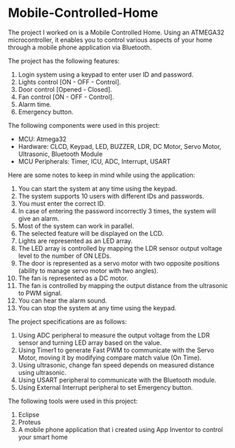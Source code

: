 # Mobile-Controlled-Home
The project I worked on is a Mobile Controlled Home. Using an ATMEGA32 microcontroller, it enables you to control various aspects of your home through a mobile phone application via Bluetooth.

The project has the following features:
1. Login system using a keypad to enter user ID and password.
2. Lights control [ON - OFF - Control].
3. Door control [Opened - Closed].
4. Fan control [ON - OFF - Control].
5. Alarm time.
6. Emergency button.

The following components were used in this project:
- MCU: Atmega32
- Hardware: CLCD, Keypad, LED, BUZZER, LDR, DC Motor, Servo Motor, Ultrasonic, Bluetooth Module
- MCU Peripherals: Timer, ICU, ADC, Interrupt, USART

Here are some notes to keep in mind while using the application:
1.  You can start the system at any time using the keypad.
2.  The system supports 10 users with different IDs and passwords.
3.  You must enter the correct ID.
4.  In case of entering the password incorrectly 3 times, the system will give an alarm.
5.  Most of the system can work in parallel.
6.  The selected feature will be displayed on the LCD.
7.  Lights are represented as an LED array.
8.  The LED array is controlled by mapping the LDR sensor output voltage level to the number of ON LEDs.
9.  The door is represented as a servo motor with two opposite positions (ability to manage servo motor with two angles).
10. The fan is represented as a DC motor.
11. The fan is controlled by mapping the output distance from the ultrasonic to PWM signal.
12. You can hear the alarm sound.
13. You can stop the system at any time using the keypad.

The project specifications are as follows:
1. Using ADC peripheral to measure the output voltage from the LDR sensor and turning LED array based on the value.
2. Using Timer1 to generate Fast PWM to communicate with the Servo Motor, moving it by modifying compare match value (On Time).
3. Using ultrasonic, change fan speed depends on measured distance using ultrasonic.
4. Using USART peripheral to communicate with the Bluetooth module.
5. Using External Interrupt peripheral to set Emergency button.

The following tools were used in this project:
1. Eclipse
2. Proteus
3. A mobile phone application that i created using App Inventor to control your smart home

